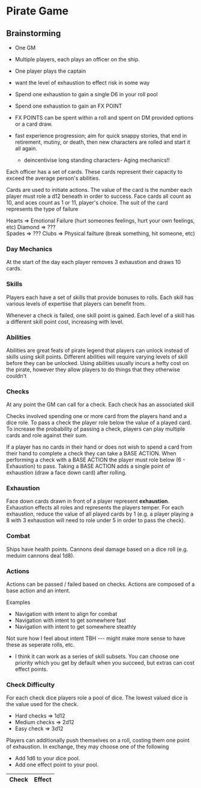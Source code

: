 # Pirate Game

## Brainstorming

- One GM
- Multiple players, each plays an officer on the ship.
- One player plays the captain
- want the level of exhaustion to effect risk in some way
- Spend one exhaustion to gain a single D6 in your roll pool
- Spend one exhaustion to gain an FX POINT
- FX POINTS can be spent within a roll and spent on DM provided options or a card draw.

- fast experience progression; aim for quick snappy stories, that end in retirement, mutiny, or death, then new characters are rolled and start it all again.
  - deincentivise long standing characters- Aging mechanics!!

Each officer has a set of cards. These cards represent their capacity to exceed the average person's abilities.

Cards are used to initiate actions. The value of the card is the number each player must role a d12 beneath in order to success. Face cards all count as 10, and aces count as 1 or 11, player's choice. The suit of the card represents the type of failure

Hearts => Emotional Failure (hurt someones feelings, hurt your own feelings, etc)
Diamond => ???  
Spades => ???
Clubs => Physical failture (break something, hit someone, etc)

### Day Mechanics

At the start of the day each player removes 3 exhaustion and draws 10 cards.

### Skills

Players each have a set of skills that provide bonuses to rolls. Each skill has various levels of expertise that players can benefit from.

Whenever a check is failed, one skill point is gained. Each level of a skill has a different skill point cost, increasing with level.

### Abilities

Abilities are great feats of pirate legend that players can unlock instead of skills using skill points. Different abilities will require varying levels of skill before they can be unlocked. Using abilities usually incurs a hefty cost on the pirate, however they allow players to do things that they otherwise couldn't

### Checks

At any point the GM can call for a check. Each check has an associated skill

Checks involved spending one or more card from the players hand and a dice role. To pass a check the player role below the value of a played card. To increase the probability of passing a check, players can play multiple cards and role against their sum.

If a player has no cards in their hand or does not wish to spend a card from their hand to complete a check they can take a BASE ACTION. When performing a check with a BASE ACTION the player must role below (6 - Exhaustion) to pass. Taking a BASE ACTION adds a single point of exhaustion (draw a face down card) after rolling.

### Exhaustion

Face down cards drawn in front of a player represent **exhaustion**. Exhaustion effects all roles and represents the players temper. For each exhaustion, reduce the value of all played cards by 1 (e.g. a player playing a 8 with 3 exhaustion will need to role under 5 in order to pass the check).

### Combat

Ships have health points. Cannons deal damage based on a dice roll (e.g. meduim cannons deal 1d8).

### Actions

Actions can be passed / failed based on checks. Actions are composed of a base action and an intent.

Examples

- Navigation with intent to align for combat
- Navigation with intent to get somewhere fast
- Navigation with intent to get somewhere steathly

Not sure how I feel about intent TBH --- might make more sense to have these as seperate rolls, etc.

- I think it can work as a series of skill subsets. You can choose one priority which you get by default when you succeed, but extras can cost effect points.

### Check Difficulty

For each check dice players role a pool of dice. The lowest valued dice is the value used for the check.

- Hard checks => 1d12
- Medium checks => 2d12
- Easy check => 3d12

Players can additionally push themselves on a roll, costing them one point of exhaustion. In exchange, they may choose one of the following

- Add 1d6 to your dice pool.
- Add one effect point to your pool.

| Check | Effect |
| ----- | ------ |

